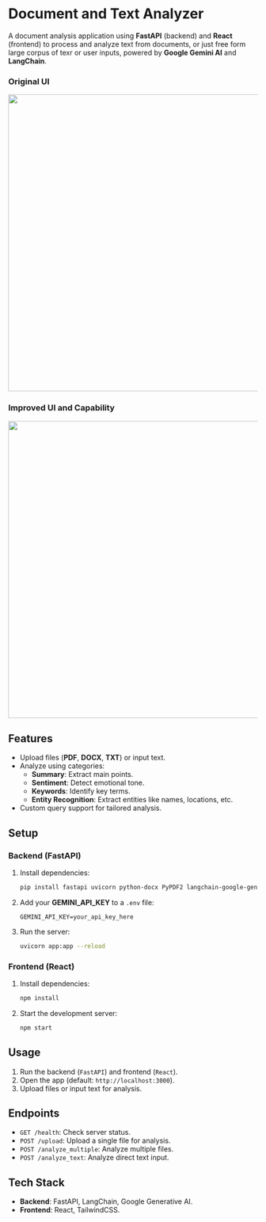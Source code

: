 # **Document and Text Analyzer**

A document analysis application using **FastAPI** (backend) and **React** (frontend) to process and analyze text from documents, or just free form large corpus of texr or user inputs, powered by **Google Gemini AI** and **LangChain**.

### Original UI

<img src="https://github.com/user-attachments/assets/ac83669c-e14f-4b44-8551-3145ea81abcd" width="600" />

### Improved UI and Capability

<img src="https://github.com/user-attachments/assets/f87967a4-bce5-4fee-86d3-193dbb07f755" width="600" />

## **Features**
- Upload files (**PDF**, **DOCX**, **TXT**) or input text.
- Analyze using categories:
  - **Summary**: Extract main points.
  - **Sentiment**: Detect emotional tone.
  - **Keywords**: Identify key terms.
  - **Entity Recognition**: Extract entities like names, locations, etc.
- Custom query support for tailored analysis.

## **Setup**

### **Backend (FastAPI)**
1. Install dependencies:
   ```bash
   pip install fastapi uvicorn python-docx PyPDF2 langchain-google-genai langchain-core langchain-community faiss-gpu
   ```
2. Add your **GEMINI_API_KEY** to a `.env` file:
   ```
   GEMINI_API_KEY=your_api_key_here
   ```
3. Run the server:
   ```bash
   uvicorn app:app --reload
   ```

### **Frontend (React)**
1. Install dependencies:
   ```bash
   npm install
   ```
2. Start the development server:
   ```bash
   npm start
   ```

## **Usage**
1. Run the backend (`FastAPI`) and frontend (`React`).
2. Open the app (default: `http://localhost:3000`).
3. Upload files or input text for analysis.

## **Endpoints**
- `GET /health`: Check server status.
- `POST /upload`: Upload a single file for analysis.
- `POST /analyze_multiple`: Analyze multiple files.
- `POST /analyze_text`: Analyze direct text input.

## **Tech Stack**
- **Backend**: FastAPI, LangChain, Google Generative AI.
- **Frontend**: React, TailwindCSS.

